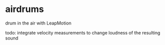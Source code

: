 # airdrums
drum in the air with LeapMotion
 
todo:  integrate velocity measurements to change loudness of the resulting sound
